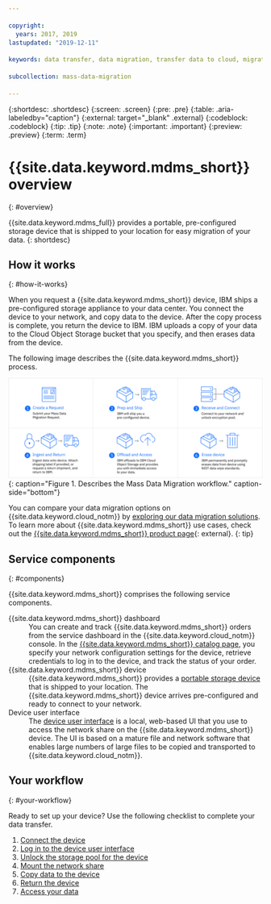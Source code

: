 ```yaml
---

copyright:
  years: 2017, 2019
lastupdated: "2019-12-11"

keywords: data transfer, data migration, transfer data to cloud, migrate data, migrate data to cloud, Mass Data Migration

subcollection: mass-data-migration

---
```


{:shortdesc: .shortdesc}
{:screen: .screen}
{:pre: .pre}
{:table: .aria-labeledby="caption"}
{:external: target="_blank" .external}
{:codeblock: .codeblock}
{:tip: .tip}
{:note: .note}
{:important: .important}
{:preview: .preview}
{:term: .term}

# {{site.data.keyword.mdms_short}} overview
{: #overview}

{{site.data.keyword.mdms_full}} provides a portable, pre-configured storage device that is shipped to your location for easy migration of your data.
{: shortdesc}

## How it works
{: #how-it-works}

When you request a {{site.data.keyword.mdms_short}} device, IBM ships a pre-configured storage appliance to your data center. You connect the device to your network, and copy data to the device. After the copy process is complete, you return the device to IBM. IBM uploads a copy of your data to the Cloud Object Storage bucket that you specify, and then erases data from the device. 

The following image describes the {{site.data.keyword.mdms_short}} process.

![Describes the Mass Data Migration process.](images/mdms-workflow.png){: caption="Figure 1. Describes the Mass Data Migration workflow." caption-side="bottom"}

You can compare your data migration options on {{site.data.keyword.cloud_notm}} by [exploring our data migration solutions](https://www.ibm.com/cloud/data-migration). To learn more about {{site.data.keyword.mdms_short}} use cases, check out the [{{site.data.keyword.mdms_short}} product page](https://www.ibm.com/cloud/mass-data-migration){: external}.
{: tip}

## Service components
{: #components}

{{site.data.keyword.mdms_short}} comprises the following service components.

<dl>
   <dt>{{site.data.keyword.mdms_short}} dashboard</dt>
      <dd>You can create and track {{site.data.keyword.mdms_short}} orders from the service dashboard in the {{site.data.keyword.cloud_notm}} console. In the <a href="http://{DomainName}/catalog/services/mass-data-migration" target="_blank">{{site.data.keyword.mdms_short}} catalog page</a>, you specify your network configuration settings for the device, retrieve credentials to log in to the device, and track the status of your order. </dd>
   <dt>{{site.data.keyword.mdms_short}} device</dt>
      <dd>{{site.data.keyword.mdms_short}} provides a <a href="/docs/infrastructure/mass-data-migration?topic=mass-data-migration-device-overview">portable storage device</a> that is shipped to your location. The {{site.data.keyword.mdms_short}} device arrives pre-configured and ready to connect to your network.</dd>
   <dt>Device user interface</dt>
      <dd>The <a href="/docs/infrastructure/mass-data-migration?topic=mass-data-migration-access-ui">device user interface</a> is a local, web-based UI that you use to access the network share on the {{site.data.keyword.mdms_short}} device. The UI is based on a mature file and network software that enables large numbers of large files to be copied and transported to {{site.data.keyword.cloud_notm}}.</dd>
</dl>

## Your workflow
{: #your-workflow}

Ready to set up your device? Use the following checklist to complete your data transfer.

1. [Connect the device](/docs/mass-data-migration?topic=mass-data-migration-connect-device)
2. [Log in to the device user interface](/docs/mass-data-migration?topic=mass-data-migration-access-ui)
3. [Unlock the storage pool for the device](/docs/mass-data-migration?topic=mass-data-migration-unlock-storage-pool)
4. [Mount the network share](/docs/mass-data-migration?topic=mass-data-migration-connect-nfs-share)
5. [Copy data to the device](/docs/mass-data-migration?topic=mass-data-migration-copy-data)
6. [Return the device](/docs/mass-data-migration?topic=mass-data-migration-return-device)  
7. [Access your data](/docs/mass-data-migration?topic=mass-data-migration-verify-data)










